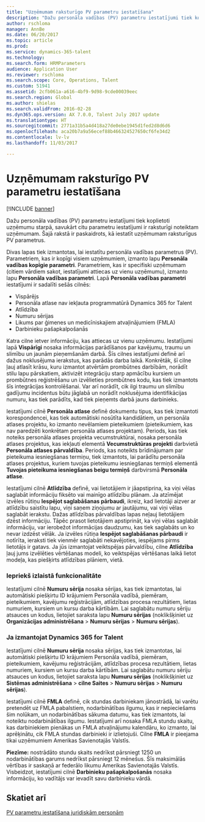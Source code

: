 ```yaml
---
title: "Uzņēmumam raksturīgo PV parametru iestatīšana"
description: "Dažu personāla vadības (PV) parametru iestatījumi tiek koplietoti uzņēmumu starpā, savukārt citu parametru iestatījumi ir raksturīgi noteiktam uzņēmumam. Šajā rakstā ir paskaidrots, kā iestatīt uzņēmumam raksturīgus PV parametrus."
author: rschloma
manager: AnnBe
ms.date: 06/20/2017
ms.topic: article
ms.prod: 
ms.service: dynamics-365-talent
ms.technology: 
ms.search.form: HRMParameters
audience: Application User
ms.reviewer: rschloma
ms.search.scope: Core, Operations, Talent
ms.custom: 51941
ms.assetid: 2cfb061a-a616-4bf9-9d98-9cde00039eec
ms.search.region: Global
ms.author: shielas
ms.search.validFrom: 2016-02-28
ms.dyn365.ops.version: AX 7.0.0, Talent July 2017 update
ms.translationtype: HT
ms.sourcegitcommit: 2771a31b5a4d418a27de0ebe1945d1fed2d8d6d6
ms.openlocfilehash: aca20b7a9a56ecef88b466324527650cf6fe34d2
ms.contentlocale: lv-lv
ms.lasthandoff: 11/03/2017

---
```


# <a name="set-up-company-specific-hr-parameters"></a>Uzņēmumam raksturīgo PV parametru iestatīšana

[!INCLUDE [banner](includes/banner.md)]

Dažu personāla vadības (PV) parametru iestatījumi tiek koplietoti uzņēmumu starpā, savukārt citu parametru iestatījumi ir raksturīgi noteiktam uzņēmumam. Šajā rakstā ir paskaidrots, kā iestatīt uzņēmumam raksturīgus PV parametrus.

Divas lapas tiek izmantotas, lai iestatītu personāla vadības parametrus (PV). Parametriem, kas ir kopīgi visiem uzņēmumiem, izmanto lapu **Personāla vadības kopīgie parametri**. Parametriem, kas ir specifiski uzņēmumam (citiem vārdiem sakot, iestatījumi attiecas uz vienu uzņēmumu), izmanto lapu **Personāla vadības parametri**. Lapā **Personāla vadības parametri** iestatījumi ir sadalīti sešās cilnēs:

-   Vispārējs
-   Personāla atlase nav iekļauta programmatūrā Dynamics 365 for Talent
-   Atlīdzība
-   Numuru sērijas
-   Likums par ģimenes un medicīniskajiem atvaļinājumiem (FMLA)
-   Darbinieku pašapkalpošanās

Katra cilne ietver informāciju, kas attiecas uz vienu uzņēmumu. Iestatījumi lapā **Vispārīgi** nosaka informācijas parādīšanos par kavējumu, traumu un slimību un jaunām pieņemšanām darbā. Šīs cilnes iestatījumi definē arī dažus noklusējuma ierakstus, kas parādās darba laikā. Konkrētāk, šī cilne ļauj atlasīt krāsu, kuru izmantot atvērtām prombūtnes darbībām, norādīt stilu lapu pārskatiem, aktivizēt integrāciju starp apmācību kursiem un prombūtnes reģistrēšanu un izvēlieties prombūtnes kodu, kas tiek izmantots šīs integrācijas kontrolēšanai. Var arī norādīt, cik ilgi traumu un slimību gadījumu incidentus būtu jāglabā un norādīt noklusējuma identifikācijas numuru, kas tiek parādīts, kad tiek pieņemts darbā jauns darbinieks. 

Iestatījumi cilnē **Personāla atlase** definē dokumentu tipus, kas tiek izmantoti korespondencei, kas tiek automātiski nosūtīta kandidātiem, un personāla atlases projektu, ko izmanto nevēlamiem pieteikumiem (pieteikumiem, kas nav paredzēti konkrētam personāla atlases projektam). Periods, kas tiek noteiks personāla atlases projekta vecumstruktūrai, nosaka personāla atlases projektus, kas iekļauti elementā **Vecumstruktūras projekti** darbvietā **Personāla atlases pārvaldība**. Periods, kas noteikts brīdinājumam par pieteikuma iesniegšanas termiņu, tiek izmantots, lai parādītu personāla atlases projektus, kuriem tuvojas pieteikumu iesniegšanas termiņš elementā **Tuvojas pieteikuma iesniegšanas beigu termiņš** darbvirsmā **Personāla atlase**. 

Iestatījumi cilnē **Atlīdzība** definē, vai lietotājiem ir jāapstiprina, ka viņi vēlas saglabāt informāciju fiksēto vai mainīgo atlīdzību plānam. Ja atzīmējat izvēles rūtiņu **Iespējot saglabāšanas pārbaudi**, ikreiz, kad lietotāji aizver ar atlīdzību saistītu lapu, viņi saņem ziņojumu ar jautājumu, vai viņi vēlas saglabāt ierakstu. Dažas atlīdzības pārvaldības lapas neļauj lietotājiem dzēst informāciju. Tāpēc prasot lietotājiem apstiprināt, ka viņi vēlas saglabāt informāciju, var ierobežot informācijas daudzumu, kas tiek saglabāts un ko nevar izdzēst vēlāk. Ja izvēles rūtiņa **Iespējot saglabāšanas pārbaudi** ir notīrīta, ieraksti tiek vienmēr saglabāti nekavējoties, iespējams pirms lietotājs ir gatavs. Ja jūs izmantojat veiktspējas pārvaldību, cilne **Atlīdzība** ļauj jums izvēlēties vērtēšanas modeli, ko veiktspējas vērtēšanas laikā lietot modeļa, kas piešķirts atlīdzības plāniem, vietā. 

### <a name="previously-released-functionality"></a>Iepriekš izlaistā funkcionalitāte
Iestatījumi cilnē **Numuru sērija** nosaka sērijas, kas tiek izmantotas, lai automātiski piešķirtu ID krājumiem Personāla vadībā, piemēram, pieteikumiem, kavējumu reģistrācijām, atlīdzības procesa rezultātiem, lietas numuriem, kursiem un kursu darba kārtībām. Lai saglabātu numuru sēriju atsauces un kodus, lietojiet saraksta lapu **Numuru sērijas** (noklikšķiniet uz **Organizācijas administrēšana** &gt; **Numuru sērijas** &gt; **Numuru sērijas**).

### <a name="if-youre-using-dynamics-365-for-talent"></a>Ja izmantojat Dynamics 365 for Talent
Iestatījumi cilnē **Numuru sērija** nosaka sērijas, kas tiek izmantotas, lai automātiski piešķirtu ID krājumiem Personāla vadībā, piemēram, pieteikumiem, kavējumu reģistrācijām, atlīdzības procesa rezultātiem, lietas numuriem, kursiem un kursu darba kārtībām. Lai saglabātu numuru sēriju atsauces un kodus, lietojiet saraksta lapu **Numuru sērijas** (noklikšķiniet uz **Sistēmas administrēšana** &gt; **cilne Saites** &gt; **Numuru sērijas** &gt; **Numuru sērijas**). 

Iestatījumi cilnē **FMLA** definē, cik stundas darbiniekam jānostrādā, lai varētu pretendēt uz FMLA pabalstiem, nodarbinātības ilgumu, kas ir nepieciešams šim nolūkam, un nodarbinātības sākuma datumu, kas tiek izmantots, lai noteiktu nodarbinātības ilgumu. Iestatījumi arī nosaka FMLA stundu skaitu, kas darbiniekiem pienākas un FMLA atvaļinājumu kalendāru, ko izmanto, lai aprēķinātu, cik FMLA stundas darbinieki ir izlietojuši. Cilne **FMLA** ir pieejama tikai uzņēmumiem Amerikas Savienotajās Valstīs. 

**Piezīme:** nostrādāto stundu skaits nedrīkst pārsniegt 1250 un nodarbinātības garums nedrīkst pārsniegt 12 mēnešus. Šīs maksimālās vērtības ir saskaņā ar federālo likumu Amerikas Savienotajās Valstīs. Visbeidzot, iestatījumi cilnē **Darbinieku pašapkalpošanās** nosaka informāciju, ko vadītājs var ievadīt savu darbinieku vārdā.

<a name="see-also"></a>Skatiet arī
--------

[PV parametru iestatīšana juridiskām personām](set-up-hr-parameters-across-legal-entities.md)




